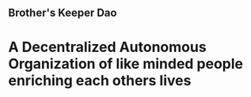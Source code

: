 ## Brother's Keeper Dao

# A Decentralized Autonomous Organization of like minded people enriching each others lives
